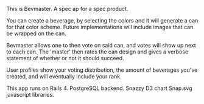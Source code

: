 This is Bevmaster.
A spec ap for a spec product.

You can create a beverage, by selecting the colors and it will generate a can for that color scheme. 
Future implementations will include images that can be wrapped on the can.

Bevmaster allows one to then vote on said can, and votes will show up next to each can.
The 'master' then rates the can design and gives a verbose statement of whether or not it should succeed.

User profiles show your voting distribution, the amount of beverages you've created, and will eventually include your rank.

This app runs on Rails 4.  PostgreSQL backend.
Snazzy D3 chart Snap.svg javascript libraries.
